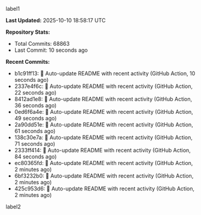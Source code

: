 
label1 
<!-- ACTIVITY_START -->
**Last Updated:** 2025-10-10 18:58:17 UTC

**Repository Stats:**
- Total Commits: 68863
- Last Commit: 10 seconds ago

**Recent Commits:**
- b1c91ff13: 🤖 Auto-update README with recent activity (GitHub Action, 10 seconds ago)
- 2337e4f6c: 🤖 Auto-update README with recent activity (GitHub Action, 22 seconds ago)
- 8412ad1e8: 🤖 Auto-update README with recent activity (GitHub Action, 36 seconds ago)
- 0ed6f6a4e: 🤖 Auto-update README with recent activity (GitHub Action, 49 seconds ago)
- 2a90dd51e: 🤖 Auto-update README with recent activity (GitHub Action, 61 seconds ago)
- 138c30e7a: 🤖 Auto-update README with recent activity (GitHub Action, 71 seconds ago)
- 2333ff414: 🤖 Auto-update README with recent activity (GitHub Action, 84 seconds ago)
- ec80365fd: 🤖 Auto-update README with recent activity (GitHub Action, 2 minutes ago)
- 6bf3232b0: 🤖 Auto-update README with recent activity (GitHub Action, 2 minutes ago)
- 425c953d6: 🤖 Auto-update README with recent activity (GitHub Action, 2 minutes ago)
<!-- ACTIVITY_END -->

label2
